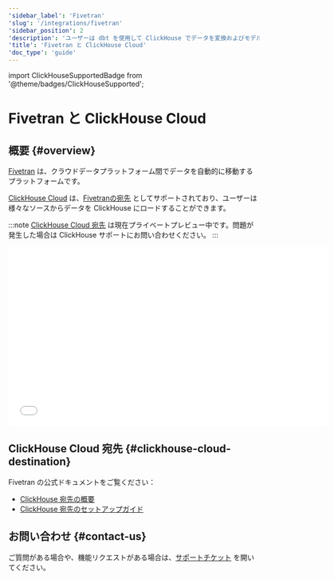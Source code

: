 ```yaml
---
'sidebar_label': 'Fivetran'
'slug': '/integrations/fivetran'
'sidebar_position': 2
'description': 'ユーザーは dbt を使用して ClickHouse でデータを変換およびモデル化できます'
'title': 'Fivetran と ClickHouse Cloud'
'doc_type': 'guide'
---
```


import ClickHouseSupportedBadge from '@theme/badges/ClickHouseSupported';


# Fivetran と ClickHouse Cloud

<ClickHouseSupportedBadge/>

## 概要 {#overview}

[Fivetran](https://www.fivetran.com) は、クラウドデータプラットフォーム間でデータを自動的に移動するプラットフォームです。

[ClickHouse Cloud](https://clickhouse.com/cloud) は、[Fivetranの宛先](https://fivetran.com/docs/destinations/clickhouse) としてサポートされており、ユーザーは様々なソースからデータを ClickHouse にロードすることができます。

:::note
[ClickHouse Cloud 宛先](https://fivetran.com/docs/destinations/clickhouse) は現在プライベートプレビュー中です。問題が発生した場合は ClickHouse サポートにお問い合わせください。
:::

<div class='vimeo-container'>
  <iframe src="//www.youtube.com/embed/sWe5JHW3lAs"
    width="640"
    height="360"
    frameborder="0"
    allow="autoplay;
    fullscreen;
    picture-in-picture"
    allowfullscreen>
  </iframe>
</div>

## ClickHouse Cloud 宛先 {#clickhouse-cloud-destination}

Fivetran の公式ドキュメントをご覧ください：

- [ClickHouse 宛先の概要](https://fivetran.com/docs/destinations/clickhouse)
- [ClickHouse 宛先のセットアップガイド](https://fivetran.com/docs/destinations/clickhouse/setup-guide)

## お問い合わせ {#contact-us}

ご質問がある場合や、機能リクエストがある場合は、[サポートチケット](/about-us/support) を開いてください。
